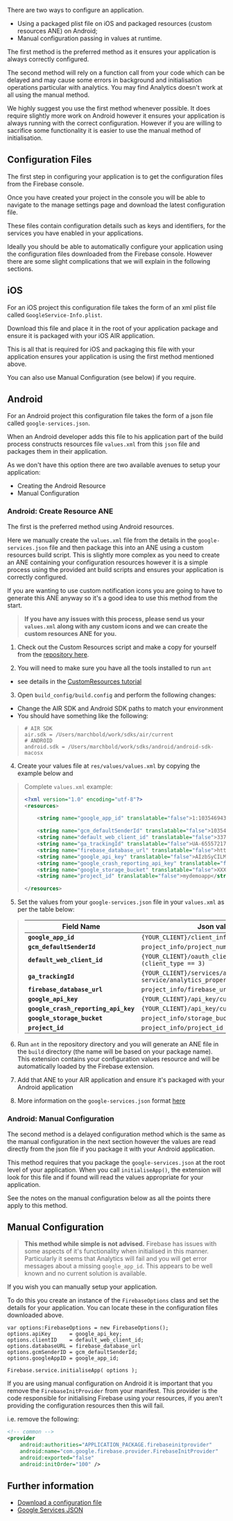 
There are two ways to configure an application. 

- Using a packaged plist file on iOS and packaged resources (custom resources ANE) on Android;
- Manual configuration passing in values at runtime.

The first method is the preferred method as it ensures your application is always correctly configured. 

The second method will rely on a function call from your code which can be delayed and may cause some errors in background and initialisation operations particular with analytics. You may find Analytics doesn't work at all using the manual method. 

We highly suggest you use the first method whenever possible. It does require slightly more work on Android however it ensures your application is always running with the correct configuration. However if you are willing to sacrifice some functionality it is easier to use the manual method of initialisation.


## Configuration Files

The first step in configuring your application is to get the configuration files from the Firebase console.

Once you have created your project in the console you will be able to navigate to the manage settings page and download the latest configuration file.

These files contain configuration details such as keys and identifiers, for the services you have enabled in your applications.

Ideally you should be able to automatically configure your application using the configuration files downloaded from the Firebase console. 
However there are some slight complications that we will explain in the following sections.


## iOS

For an iOS project this configuration file takes the form of an xml plist file called `GoogleService-Info.plist`.

Download this file and place it in the root of your application package and ensure it is packaged with your iOS AIR application.

This is all that is required for iOS and packaging this file with your application ensures your application is using the first method mentioned above.

You can also use Manual Configuration (see below) if you require.



## Android

For an Android project this configuration file takes the form of a json file called `google-services.json`.

When an Android developer adds this file to his application part of the build process constructs resources file `values.xml` from this `json` file and packages them in their application. 

As we don't have this option there are two available avenues to setup your application:

- Creating the Android Resource
- Manual Configuration



### Android: Create Resource ANE

The first is the preferred method using Android resources. 

Here we manually create the `values.xml` file from the details in the `google-services.json` file and then package this into an ANE using a custom resources build script.
This is slightly more complex as you need to create an ANE containing your configuration resources 
however it is a simple process using the provided ant build scripts and ensures your application is correctly configured.

If you are wanting to use custom notification icons you are going to have to generate this ANE anyway so
it's a good idea to use this method from the start.


>
> **If you have any issues with this process, please send us your `values.xml` along with any custom icons and we can create the custom resources ANE for you.**
>


1. Check out the Custom Resources script and make a copy for yourself from the [repository here](https://github.com/distriqt/ANE-CustomResources).

2. You will need to make sure you have all the tools installed to run `ant` 
  - see details in the [CustomResources tutorial](https://github.com/distriqt/ANE-CustomResources)

3. Open `build_config/build.config` and perform the following changes:
  - Change the AIR SDK and Android SDK paths to match your environment
  - You should have something like the following:

> ```
> # AIR SDK
> air.sdk = /Users/marchbold/work/sdks/air/current
> # ANDROID
> android.sdk = /Users/marchbold/work/sdks/android/android-sdk-macosx
> ```

4. Create your values file at `res/values/values.xml` by copying the example below and 

>
> Complete `values.xml` example:
> 
> ```xml
> <?xml version="1.0" encoding="utf-8"?>
> <resources>
> 
>     <string name="google_app_id" translatable="false">1:1035469437089:android:73a4fb8297b2cd4f</string>
> 
>     <string name="gcm_defaultSenderId" translatable="false">1035469437089</string>
>     <string name="default_web_client_id" translatable="false">337894902146-e4uksm38sne0bqrj6uvkbo4oiu4hvigl.apps.googleusercontent.com</string>
>     <string name="ga_trackingId" translatable="false">UA-65557217-3</string>
>     <string name="firebase_database_url" translatable="false">https://example-url.firebaseio.com</string>
>     <string name="google_api_key" translatable="false">AIzbSyCILMsOuUKwN3qhtxrPq7FFemDJUAXTyZ8</string>
>     <string name="google_crash_reporting_api_key" translatable="false">AIzbSyCILMsOuUKwN3qhtxrPq7FFemDJUAXTyZ8</string>
>     <string name="google_storage_bucket" translatable="false">XXX</string>
>     <string name="project_id" translatable="false">mydemoapp</string>
>
> </resources>
> ```
> 

5. Set the values from your `google-services.json` file in your `values.xml` as per the table below:

>
> | Field Name | Json value | 
> | --- | --- | 
> | **`google_app_id`**					| `{YOUR_CLIENT}/client_info/mobilesdk_app_id`	| 
> | **`gcm_defaultSenderId`** 			| `project_info/project_number` | 
> | **`default_web_client_id`** 			| `{YOUR_CLIENT}/oauth_client/client_id` `(client_type == 3)` | 
> | **`ga_trackingId`** 					| `{YOUR_CLIENT}/services/analytics-service/analytics_property/tracking_id` |
> | **`firebase_database_url`** 			| `project_info/firebase_url` | 
> | **`google_api_key`** 					| `{YOUR_CLIENT}/api_key/current_key` | 
> | **`google_crash_reporting_api_key`** 	| `{YOUR_CLIENT}/api_key/current_key` | 
> | **`google_storage_bucket`**				| `project_info/storage_bucket` | 
> | **`project_id`** | `project_info/project_id` |
>


6. Run `ant` in the repository directory and you will generate an ANE file in the `build` directory (the name will be based on your package name). 
  This extension contains your configuration values resource and will be automatically loaded by the Firebase extension. 

7. Add that ANE to your AIR application and ensure it's packaged with your Android application

8. More information on the `google-services.json` format [here](https://developers.google.com/android/guides/google-services-plugin#processing_the_json_file)




### Android: Manual Configuration

The second method is a delayed configuration method which is the same as the manual configuration in the next section however the values are read directly from the json file if you package it with your Android application.

This method requires that you package the `google-services.json` at the root level of your application.
When you call `initialiseApp()`, the extension will look for this file and if found will read the values appropriate for your application.

See the notes on the manual configuration below as all the points there apply to this method.



## Manual Configuration

>
>	**This method while simple is not advised.** Firebase has issues with some aspects of it's functionality when initialised in this manner. Particularly it seems that Analytics will fail and you will get error messages about a missing `google_app_id`. This appears to be well known and no current solution is available.
>

If you wish you can manually setup your application. 

To do this you create an instance of the `FirebaseOptions` class and set the details for your application. You can locate these in the configuration files downloaded above.


```as3
var options:FirebaseOptions = new FirebaseOptions();  
options.apiKey      = google_api_key;
options.clientID    = default_web_client_id;
options.databaseURL = firebase_database_url
options.gcmSenderID = gcm_defaultSenderId;
options.googleAppID = google_app_id;

Firebase.service.initialiseApp( options );
```

If you are using manual configuration on Android it is important that you remove the `FirebaseInitProvider` from your manifest. This provider is the code responsible for initialising Firebase using your resources, if you aren't providing the configuration resources then this will fail.

i.e. remove the following:

```xml
<!-- common -->
<provider
    android:authorities="APPLICATION_PACKAGE.firebaseinitprovider"
    android:name="com.google.firebase.provider.FirebaseInitProvider"
    android:exported="false"
    android:initOrder="100" />
```




## Further information

- [Download a configuration file](https://support.google.com/firebase/answer/7015592)
- [Google Services JSON](https://developers.google.com/android/guides/google-services-plugin#processing_the_json_file)


